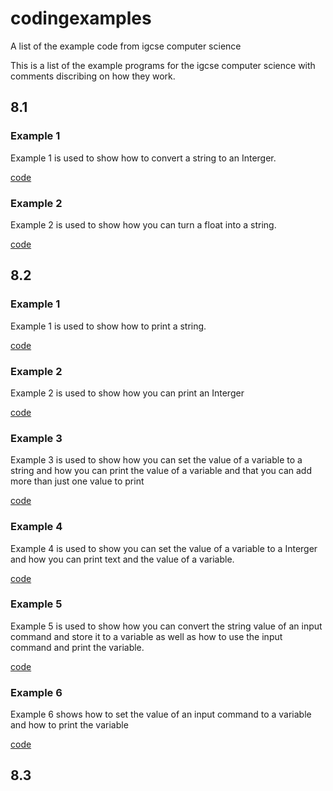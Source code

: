 # codingexamples
A list of the example code from igcse computer science

This is a list of the example programs for the igcse computer science with comments discribing on how they work.

## 8.1

### Example 1

Example 1 is used to show how to convert a string to an Interger.

[code](8.1/example1.py)

### Example 2

Example 2 is used to show how you can turn a float into a string.

[code](8.1/example2.py)

## 8.2

### Example 1

Example 1 is used to show how to print a string.

[code](8.2/example1.py)

### Example 2

Example 2 is used to show how you can print an Interger

[code](8.2/example2.py)

### Example 3

Example 3 is used to show how you can set the value of a variable to a string and how you can print the value of a variable and that you can add more than just one value to print

[code](8.2/example3.py)

### Example 4

Example 4 is used to show you can set the value of a variable to a Interger and how you can print text and the value of a variable.

[code](8.2/example4.py)

### Example 5

Example 5 is used to show how you can convert the string value of an input command and store it to a variable as well as how to use the input command and print the variable.

[code](8.2/example5.py)

### Example 6

Example 6 shows how to set the value of an input command to a variable and how to print the variable

[code](8.2/example6.py)

## 8.3
